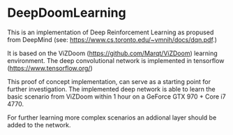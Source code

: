 # DeepDoomLearning

This is an implementation of Deep Reinforcement Learning as propused from DeepMind 
(see: https://www.cs.toronto.edu/~vmnih/docs/dqn.pdf.)

It is based on the ViZDoom (https://github.com/Marqt/ViZDoom) learning environment. The deep convolutional network is implemented in tensorflow (https://www.tensorflow.org/)

This proof of concept implementation, can serve as a starting point for further investigation. The implemented deep network is able to learn the basic scenario from ViZDoom within 1 hour on a GeForce GTX 970 + Core i7 4770.

For further learning more complex scenarios an addional layer should be added to the network.
